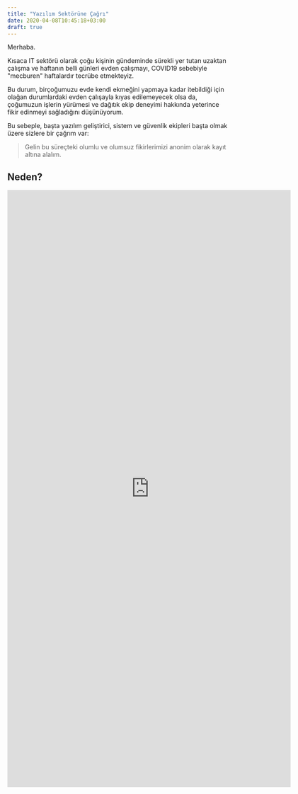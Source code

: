 ```yaml
---
title: "Yazılım Sektörüne Çağrı"
date: 2020-04-08T10:45:18+03:00
draft: true
---
```


Merhaba.

Kısaca IT sektörü olarak çoğu kişinin gündeminde sürekli yer tutan uzaktan çalışma ve haftanın belli günleri evden çalışmayı, COVID19 sebebiyle "mecburen" haftalardır tecrübe etmekteyiz.

Bu durum, birçoğumuzu evde kendi ekmeğini yapmaya kadar itebildiği için olağan durumlardaki evden çalışayla kıyas edilemeyecek olsa da, çoğumuzun işlerin yürümesi ve  dağıtık ekip deneyimi hakkında yeterince fikir edinmeyi sağladığını düşünüyorum.

Bu sebeple, başta yazılım geliştirici, sistem ve güvenlik ekipleri başta olmak üzere sizlere bir çağrım var:

> Gelin bu süreçteki olumlu ve olumsuz fikirlerimizi anonim olarak kayıt altına alalım.


## Neden?



<iframe src="https://docs.google.com/forms/d/e/1FAIpQLSd2TdkJMCCufZgf3Sn4_iRpeMvSe3D1xx8fedHYAOC-pwEVVw/viewform?embedded=true" width="640" height="1350" frameborder="0" marginheight="0" marginwidth="0">Loading…</iframe>